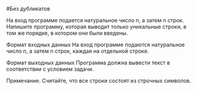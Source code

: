 #Без дубликатов

На вход программе подается натуральное число n, а затем n строк. Напишите программу, которая выводит только 
уникальные строки, в том же порядке, в котором они были введены.

Формат входных данных
На вход программе подаются натуральное число n, а затем n строк, каждая на отдельной строке.

Формат выходных данных
Программа должна вывести текст в соответствии с условием задачи.

Примечание. Считайте, что все строки состоят из строчных символов.